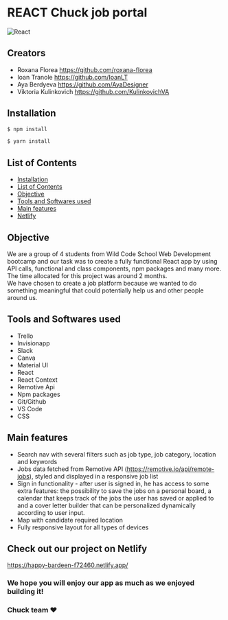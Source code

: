 # REACT Chuck job portal
![React](https://aleen42.github.io/badges/src/react.svg)

## Creators
- Roxana Florea https://github.com/roxana-florea
- Ioan Tranole https://github.com/IoanLT
- Aya Berdyeva https://github.com/AyaDesigner
- Viktoria Kulinkovich https://github.com/KulinkovichVA


## Installation
```bash
$ npm install

$ yarn install
```

## List of Contents
- [Installation](#installation)
- [List of Contents](#list-of-contents)
- [Objective](#objective)
- [Tools and Softwares used](#tools-and-softwares-used)
- [Main features](#main-features)
- [Netlify](#check-out-our-project-on-netlify)

## Objective
We are a group of 4 students from Wild Code School Web Development bootcamp and our task was to create a fully functional React app by using API calls, functional and class components, npm packages and many more.\
The time allocated for this project was around 2 months.\
We have chosen to create a job platform because we wanted to do something meaningful that could potentially help us and other people around us.



## Tools and Softwares used
- Trello
- Invisionapp
- Slack
- Canva
- Material UI
- React
- React Context
- Remotive Api
- Npm packages
- Git/Github
- VS Code
- CSS


## Main features
- Search nav with several filters such as job type, job category, location and keywords
- Jobs data fetched from Remotive API (https://remotive.io/api/remote-jobs), styled and displayed in a responsive job list
- Sign in functionality - after user is signed in, he has access to some extra features: the possibility to save the jobs on a personal board, a calendar that keeps track of the jobs the user has saved or applied to and a cover letter builder that can be personalized dynamically according to user input.
- Map with candidate required location
- Fully responsive layout for all types of devices

## Check out our project on Netlify

https://happy-bardeen-f72460.netlify.app/




### We hope you will enjoy our app as much as we enjoyed building it!
### Chuck team ❤️
